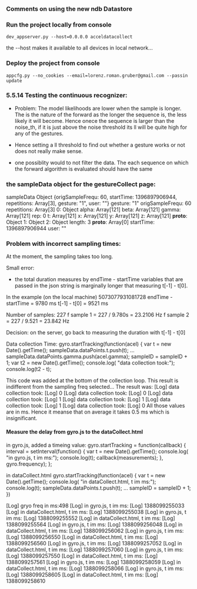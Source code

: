 
### Comments on using the new ndb Datastore



### Run the project locally from console

 	dev_appserver.py --host=0.0.0.0 acceldatacollect

the --host makes it available to all devices in local network...

### Deploy the project from console

	appcfg.py --no_cookies --email=lorenz.roman.gruber@gmail.com --passin update


### 5.5.14 Testing the continuous recognizer:

- Problem: The model likelihoods are lower when the sample is longer.
The is the nature of the forward as the longer the sequence is, the less likely it will become. 
Hence onece the sequence is larger than the noise_th, if it is just above the noise threshold its
ll will be quite high for any of the gestures. 

- Hence setting a ll threshold to find out whether a gesture works or not does not really make sense. 

- one possiblity would to not filter the data. The each sequence on which the forward algorithm is evaluated should have the same 




### the sampleData object for the gestureCollect page:
sampleData
Object {origSampleFrequ: 60, startTime: 1396897906944, repetitions: Array[3], gesture: "1", user: ""}
	gesture: "1"
	origSampleFrequ: 60
	repetitions: Array[3]
		0: Object
		alpha: Array[121]
		beta: Array[121]
		gamma: Array[121]
		rep: 0
		t: Array[121]
		x: Array[121]
		y: Array[121]
		z: Array[121]
		__proto__: Object
		1: Object
		2: Object
		length: 3
		__proto__: Array[0]
	startTime: 1396897906944
	user: ""


### Problem with incorrect sampling times:

At the moment, the sampling takes too long. 

Small error:
- the total duration measures by endTime - startTime variables that are passed in the json string 
is marginally longer that measuring t[-1] - t[0]. 

In the example (on the local machine)
5073077931081728 
endTime - startTime = 9780 ms
t[-1] - t[0] = 9521 ms

Number of samples: 227
f sample 1 = 227 / 9.780s = 23.2106 Hz 
f sample 2 = 227 / 9.521 = 23.842 Hz

Decision: on the server, go back to measuring the duration with t[-1] - t[0]


Data collection Time:
gyro.startTracking(function(acel) {
	var t = new Date().getTime();
	sampleData.dataPoints.t.push(t);
	...
	sampleData.dataPoints.gamma.push(acel.gamma);
	sampleID = sampleID + 1;
	var t2 = new Date().getTime(); 
	console.log( "data collection took:");
	console.log(t2 - t);

This code was added at the bottom of the collection loop. 
This result is indifferent from the sampling freq selected...
The result was:
	[Log] data collection took: 
	[Log] 0 
	[Log] data collection took: 
	[Log] 0 
	[Log] data collection took: 
	[Log] 1 
	[Log] data collection took: 
	[Log] 1 
	[Log] data collection took: 
	[Log] 1 
	[Log] data collection took: 
	[Log] 0 
All those values are in ms. Hence it meanse that on average it takes 0.5 ms which is insignificant. 


#### Measure the delay from gyro.js to the dataCollect.html

in gyro.js, added a timeing value:
	gyro.startTracking = function(callback) {
		interval = setInterval(function() {
			var t = new Date().getTime();
			console.log( "in gyro.js, t im ms:");
			console.log(t);
			callback(measurements);
		}, gyro.frequency);
	};

in dataCollect.html
	gyro.startTracking(function(acel) {
		var t = new Date().getTime();
		console.log( "in dataCollect.html, t im ms:");
		console.log(t);
		sampleData.dataPoints.t.push(t);
		...
		sampleID = sampleID + 1;
	})

[Log] gryo freq in ms:498
[Log] in gyro.js, t im ms: 
[Log] 1388099255033 
[Log] in dataCollect.html, t im ms: 
[Log] 1388099255038 
[Log] in gyro.js, t im ms: 
[Log] 1388099255552 
[Log] in dataCollect.html, t im ms: 
[Log] 1388099255564 
[Log] in gyro.js, t im ms: 
[Log] 1388099256048 
[Log] in dataCollect.html, t im ms: 
[Log] 1388099256062 
[Log] in gyro.js, t im ms: 
[Log] 1388099256550 
[Log] in dataCollect.html, t im ms: 
[Log] 1388099256560 
[Log] in gyro.js, t im ms: 
[Log] 1388099257052 
[Log] in dataCollect.html, t im ms: 
[Log] 1388099257060 
[Log] in gyro.js, t im ms: 
[Log] 1388099257550 
[Log] in dataCollect.html, t im ms: 
[Log] 1388099257561 
[Log] in gyro.js, t im ms: 
[Log] 1388099258059 
[Log] in dataCollect.html, t im ms: 
[Log] 1388099258066 
[Log] in gyro.js, t im ms: 
[Log] 1388099258605 
[Log] in dataCollect.html, t im ms: 
[Log] 1388099258610 






